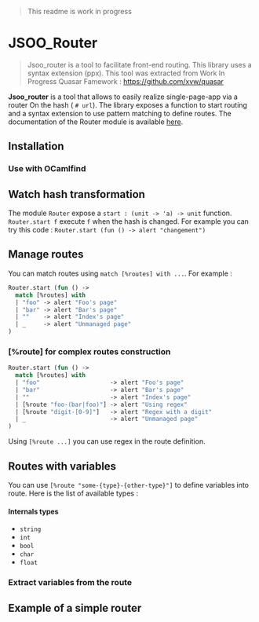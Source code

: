 > This readme is work in progress

# JSOO_Router

> Jsoo_router is a tool to facilitate front-end routing. 
> This library uses a syntax extension (ppx). This tool was extracted from Work In Progress
> Quasar Famework : https://github.com/xvw/quasar

**Jsoo_router** is a tool that allows to easily realize single-page-app via a router
On the hash ( `# url`). The library exposes a function to start routing and a syntax 
extension to use pattern matching to define routes. The documentation of the Router module 
is available [here](https://xvw.github.io/jsoo_router/doc/).


## Installation
### Use with OCamlfind

## Watch hash transformation
The module `Router` expose a `start : (unit -> 'a) -> unit` function. `Router.start f` execute
`f` when the hash is changed. For example you can try this code
: `Router.start (fun () -> alert "changement")`

## Manage routes
You can match routes using `match [%routes] with ...`. For example :

```ocaml
Router.start (fun () ->
  match [%routes] with
  | "foo" -> alert "Foo's page"
  | "bar" -> alert "Bar's page"
  | ""    -> alert "Index's page"
  | _     -> alert "Unmanaged page"
)

```

### [%route] for complex routes construction

```ocaml
Router.start (fun () ->
  match [%routes] with
  | "foo"                    -> alert "Foo's page"
  | "bar"                    -> alert "Bar's page"
  | ""                       -> alert "Index's page"
  | [%route "foo-(bar|foo)"] -> alert "Using regex"
  | [%route "digit-[0-9]"]   -> alert "Regex with a digit"
  | _                        -> alert "Unmanaged page"
)
```

Using `[%route ...]` you can use regex in the route definition.


## Routes with variables

You can use `[%route "some-{type}-{other-type}"]` to define variables 
into route. Here is the list of available types :

#### Internals types

-  `string`
-  `int`
-  `bool`
-  `char`
-  `float`

### Extract variables from the route
## Example of a simple router


